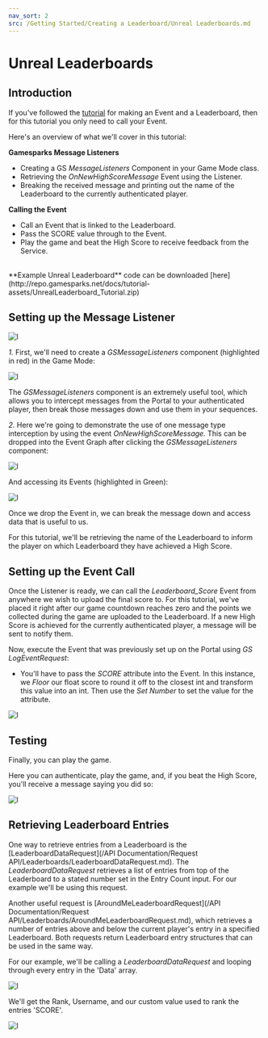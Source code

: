 ```yaml
---
nav_sort: 2
src: /Getting Started/Creating a Leaderboard/Unreal Leaderboards.md
---
```


# Unreal Leaderboards

## Introduction

If you've followed the [tutorial](./README.md) for making an Event and a Leaderboard, then for this tutorial you only need to call your Event.

Here's an overview of what we'll cover in this tutorial:

**Gamesparks Message Listeners**

  * Creating a GS *MessageListeners* Component in your Game Mode class.
  * Retrieving the *OnNewHighScoreMessage* Event using the Listener.
  * Breaking the received message and printing out the name of the Leaderboard to the currently authenticated player.

**Calling the Event**

  * Call an Event that is linked to the Leaderboard.
  * Pass the SCORE value through to the Event.
  * Play the game and beat the High Score to receive feedback from the Service.

</br>
**Example Unreal Leaderboard** code can be downloaded [here](http://repo.gamesparks.net/docs/tutorial-assets/UnrealLeaderboard_Tutorial.zip)

## Setting up the Message Listener

![l](img/UR/1.png)

*1.* First, we'll need to create a *GSMessageListeners* component (highlighted in red) in the Game Mode:

![l](img/UR/5.png)

The *GSMessageListeners* component is an extremely useful tool, which allows you to intercept messages from the Portal to your authenticated player, then break those messages down and use them in your sequences.

*2.* Here we're going to demonstrate the use of one message type interception by using the event *OnNewHighScoreMessage.* This can be dropped into the Event Graph after clicking the *GSMessageListeners* component:

![l](img/UR/6.png)

And accessing its Events (highlighted in Green):

![l](img/UR/7.png)

Once we drop the Event in, we can break the message down and access data that is useful to us.

For this tutorial, we'll be retrieving the name of the Leaderboard to inform the player on which Leaderboard they have achieved a High Score.

## Setting up the Event Call

Once the Listener is ready, we can call the *Leaderboard_Score* Event from anywhere we wish to upload the final score to. For this tutorial, we've placed it right after our game countdown reaches zero and the points we collected during the game are uploaded to the Leaderboard. If a new High Score is achieved for the currently authenticated player, a message will be sent to notify them.

Now, execute the Event that was previously set up on the Portal using *GS LogEventRequest*:
* You'll have to pass the *SCORE* attribute into the Event. In this instance, we *Floor* our float score to round it off to the closest int and transform this value into an int. Then use the *Set Number* to set the value for the attribute.

![l](img/UR/2.png)

## Testing

Finally, you can play the game.

Here you can authenticate, play the game, and, if you beat the High Score, you'll receive a message saying you did so:

![l](img/UR/3.png)

## Retrieving Leaderboard Entries

One way to retrieve entries from a Leaderboard is the [LeaderboardDataRequest](/API Documentation/Request API/Leaderboards/LeaderboardDataRequest.md). The *LeaderboardDataRequest* retrieves a list of entries from top of the Leaderboard to a stated number set in the Entry Count input. For our example we'll be using this request.

Another useful request is [AroundMeLeaderboardRequest](/API Documentation/Request API/Leaderboards/AroundMeLeaderboardRequest.md), which retrieves a number of entries above and below the current player's entry in a specified Leaderboard. Both requests return Leaderboard entry structures that can be used in the same way.

For our example, we'll be calling a *LeaderboardDataRequest* and looping through every entry in the 'Data' array.

![l](img/UR/8.png)

We'll get the Rank, Username, and our custom value used to rank the entries 'SCORE'.

![l](img/UR/9.png)
